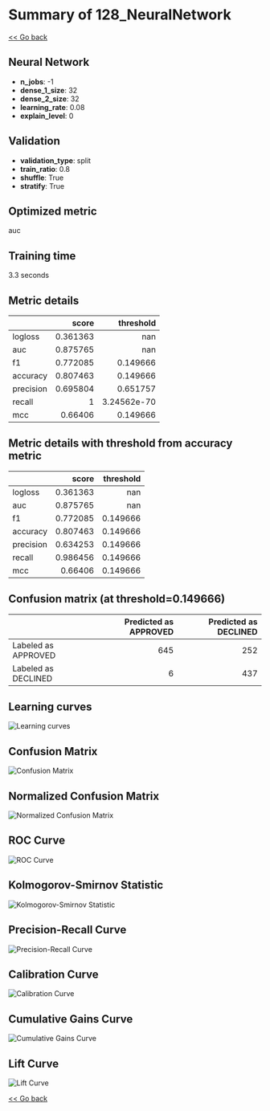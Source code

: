 # Summary of 128_NeuralNetwork

[<< Go back](../README.md)


## Neural Network
- **n_jobs**: -1
- **dense_1_size**: 32
- **dense_2_size**: 32
- **learning_rate**: 0.08
- **explain_level**: 0

## Validation
 - **validation_type**: split
 - **train_ratio**: 0.8
 - **shuffle**: True
 - **stratify**: True

## Optimized metric
auc

## Training time

3.3 seconds

## Metric details
|           |    score |     threshold |
|:----------|---------:|--------------:|
| logloss   | 0.361363 | nan           |
| auc       | 0.875765 | nan           |
| f1        | 0.772085 |   0.149666    |
| accuracy  | 0.807463 |   0.149666    |
| precision | 0.695804 |   0.651757    |
| recall    | 1        |   3.24562e-70 |
| mcc       | 0.66406  |   0.149666    |


## Metric details with threshold from accuracy metric
|           |    score |   threshold |
|:----------|---------:|------------:|
| logloss   | 0.361363 |  nan        |
| auc       | 0.875765 |  nan        |
| f1        | 0.772085 |    0.149666 |
| accuracy  | 0.807463 |    0.149666 |
| precision | 0.634253 |    0.149666 |
| recall    | 0.986456 |    0.149666 |
| mcc       | 0.66406  |    0.149666 |


## Confusion matrix (at threshold=0.149666)
|                     |   Predicted as APPROVED |   Predicted as DECLINED |
|:--------------------|------------------------:|------------------------:|
| Labeled as APPROVED |                     645 |                     252 |
| Labeled as DECLINED |                       6 |                     437 |

## Learning curves
![Learning curves](learning_curves.png)
## Confusion Matrix

![Confusion Matrix](confusion_matrix.png)


## Normalized Confusion Matrix

![Normalized Confusion Matrix](confusion_matrix_normalized.png)


## ROC Curve

![ROC Curve](roc_curve.png)


## Kolmogorov-Smirnov Statistic

![Kolmogorov-Smirnov Statistic](ks_statistic.png)


## Precision-Recall Curve

![Precision-Recall Curve](precision_recall_curve.png)


## Calibration Curve

![Calibration Curve](calibration_curve_curve.png)


## Cumulative Gains Curve

![Cumulative Gains Curve](cumulative_gains_curve.png)


## Lift Curve

![Lift Curve](lift_curve.png)



[<< Go back](../README.md)
